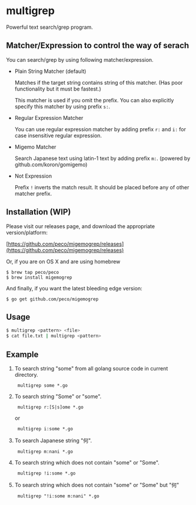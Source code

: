 multigrep
==========

Powerful text search/grep program.

Matcher/Expression to control the way of serach
----

You can search/grep by using following matcher/expression.

- Plain String Matcher (default)

    Matches if the target string contains string of this matcher. 
    (Has poor functionality but it must be fastest.)

    This matcher is used if you omit the prefix.
    You can also explicitly specify this matcher by using prefix `s:`.

- Regular Expression Matcher

     You can use regular expression matcher by adding prefix `r:`
     and `i:` for case insensitive regular expression.

- Migemo Matcher

    Search Japanese text using latin-1 text by adding prefix `m:`.
    (powered by github.com/koron/gomigemo)

- Not Expression

    Prefix `!` inverts the match result.
    It should be placed before any of other matcher prefix.

Installation (WIP)
------------

Please visit our releases page, and download the appropriate version/platform:

[https://github.com/peco/migemogrep/releases](https://github.com/peco/migemogrep/releases)

Or, if you are on OS X and are using homebrew

    $ brew tap peco/peco
    $ brew install migemogrep

And finally, if you want the latest bleeding edge version:

    $ go get github.com/peco/migemogrep

Usage
-----

```sh
$ multigrep <pattern> <file>
$ cat file.txt | multigrep <pattern>
```

Example
----

1. To search string "some" from all golang source code in current directory.

        multigrep some *.go

2. To search string "Some" or "some".

        multigrep r:[S|s]ome *.go

    or

        multigrep i:some *.go

3. To search Japanese string "何".

        multigrep m:nani *.go

4. To search string which does not contain "some" or "Some".

        multigrep !i:some *.go

5. To search string which does not contain "some" or "Some" but "何"

        multigrep "!i:some m:nani" *.go

